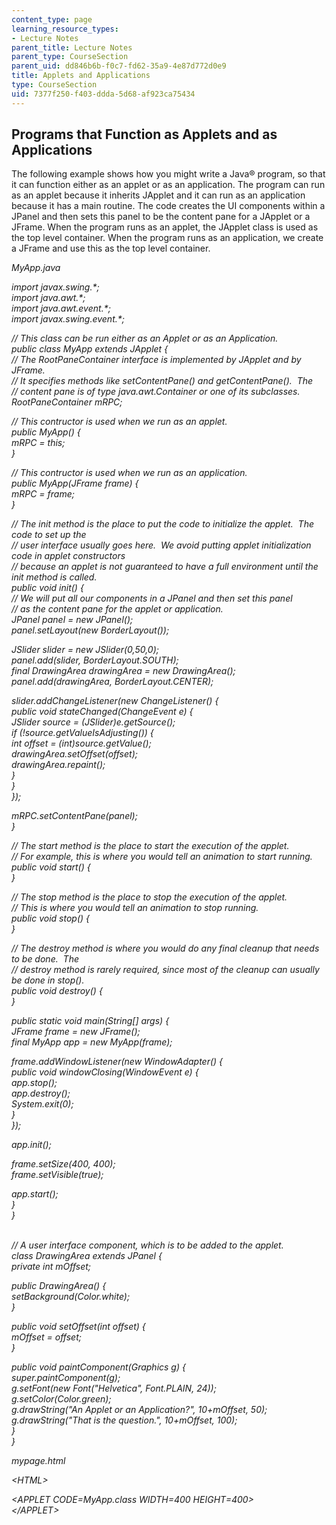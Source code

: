 ```yaml
---
content_type: page
learning_resource_types:
- Lecture Notes
parent_title: Lecture Notes
parent_type: CourseSection
parent_uid: dd846b6b-f0c7-fd62-35a9-4e87d772d0e9
title: Applets and Applications
type: CourseSection
uid: 7377f250-f403-ddda-5d68-af923ca75434
---
```


Programs that Function as Applets and as Applications
-----------------------------------------------------

The following example shows how you might write a Java® program, so that it can function either as an applet or as an application. The program can run as an applet because it inherits JApplet and it can run as an application because it has a main routine. The code creates the UI components within a JPanel and then sets this panel to be the content pane for a JApplet or a JFrame. When the program runs as an applet, the JApplet class is used as the top level container. When the program runs as an application, we create a JFrame and use this as the top level container.

_MyApp.java_

_import javax.swing.\*;_  
_import java.awt.\*;_  
_import java.awt.event.\*;_  
_import javax.swing.event.\*;_

_// This class can be run either as an Applet or as an Application._  
 _public class MyApp extends JApplet {_  
 _// The RootPaneContainer interface is implemented by JApplet and by JFrame._  
 _// It specifies methods like setContentPane() and getContentPane().  The_  
 _// content pane is of type java.awt.Container or one of its subclasses._  
 _RootPaneContainer mRPC;_

 _// This contructor is used when we run as an applet._  
 _public MyApp() {_  
 _mRPC = this;_  
 _}_

 _// This contructor is used when we run as an application._  
 _public MyApp(JFrame frame) {_  
 _mRPC = frame;_  
 _}_

 _// The init method is the place to put the code to initialize the applet.  The code to set up the_  
 _// user interface usually goes here.  We avoid putting applet initialization code in applet constructors_  
 _// because an applet is not guaranteed to have a full environment until the init method is called._  
 _public void init() {_  
 _// We will put all our components in a JPanel and then set this panel_  
 _// as the content pane for the applet or application._  
 _JPanel panel = new JPanel();_  
 _panel.setLayout(new BorderLayout());_

 _JSlider slider = new JSlider(0,50,0);_  
 _panel.add(slider, BorderLayout.SOUTH);_  
 _final DrawingArea drawingArea = new DrawingArea();_  
 _panel.add(drawingArea, BorderLayout.CENTER);_

 _slider.addChangeListener(new ChangeListener() {_  
 _public void stateChanged(ChangeEvent e) {_  
 _JSlider source = (JSlider)e.getSource();_  
 _if (!source.getValueIsAdjusting()) {_  
 _int offset = (int)source.getValue();_  
 _drawingArea.setOffset(offset);_  
 _drawingArea.repaint();_  
 _}_  
 _}_  
 _});_

 _mRPC.setContentPane(panel);_  
 _}_

 _// The start method is the place to start the execution of the applet._  
 _// For example, this is where you would tell an animation to start running._  
 _public void start() {_  
 _}_

 _// The stop method is the place to stop the execution of the applet._  
 _// This is where you would tell an animation to stop running._  
 _public void stop() {_  
 _}_  
   
 _// The destroy method is where you would do any final cleanup that needs to be done.  The_  
 _// destroy method is rarely required, since most of the cleanup can usually be done in stop()._  
 _public void destroy() {_  
 _}_

 _public static void main(String\[\] args) {_  
 _JFrame frame = new JFrame();_  
 _final MyApp app = new MyApp(frame);_

 _frame.addWindowListener(new WindowAdapter() {_  
 _public void windowClosing(WindowEvent e) {_  
 _app.stop();_  
 _app.destroy();_  
 _System.exit(0);_  
 _}_  
 _});_

 _app.init();_

 _frame.setSize(400, 400);_  
 _frame.setVisible(true);_

 _app.start();_  
 _}_  
_}_  
 

_// A user interface component, which is to be added to the applet._  
_class DrawingArea extends JPanel {_  
 _private int mOffset;_

 _public DrawingArea() {_  
 _setBackground(Color.white);_  
 _}_

 _public void setOffset(int offset) {_  
 _mOffset = offset;_  
 _}_

 _public void paintComponent(Graphics g) {_  
 _super.paintComponent(g);_  
 _g.setFont(new Font("Helvetica", Font.PLAIN, 24));_  
 _g.setColor(Color.green);_  
 _g.drawString("An Applet or an Application?", 10+mOffset, 50);_  
 _g.drawString("That is the question.", 10+mOffset, 100);_  
 _}_  
_}_

_mypage.html_

_\<HTML>_

_\<APPLET CODE=MyApp.class WIDTH=400 HEIGHT=400>_  
_\</APPLET>_